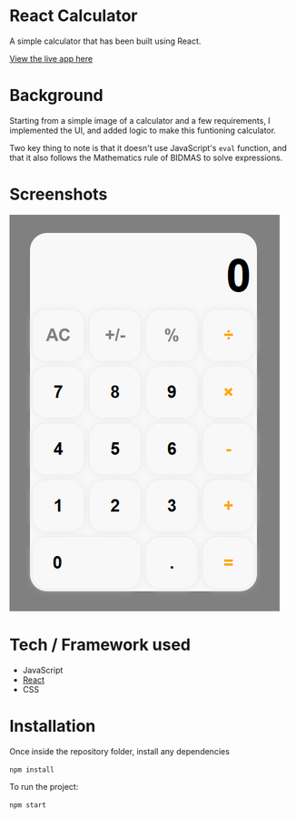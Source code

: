# React Calculator

A simple calculator that has been built using React.

[View the live app here](https://youthful-hypatia-233903.netlify.app/)

# Background

Starting from a simple image of a calculator and a few requirements, I implemented the UI, and added logic to make this funtioning calculator.

Two key thing to note is that it doesn't use JavaScript's `eval` function, and that it also follows the Mathematics rule of BIDMAS to solve expressions.

# Screenshots

![Screenshot of calculator](https://github.com/hineshvadgama/react-calculator/blob/master/img/Screenshot_1.PNG)

# Tech / Framework used

* JavaScript
* [React](https://reactjs.org/)
* CSS

# Installation

Once inside the repository folder, install any dependencies

`npm install`

To run the project:

`npm start`

